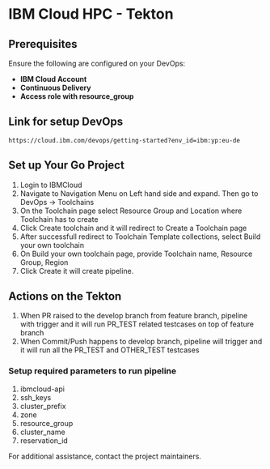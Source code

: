 
# IBM Cloud HPC - Tekton

## Prerequisites

Ensure the following are configured on your DevOps:

- **IBM Cloud Account**
- **Continuous Delivery**
- **Access role with resource_group**

## Link for setup DevOps
```
https://cloud.ibm.com/devops/getting-started?env_id=ibm:yp:eu-de
```

## Set up Your Go Project

1. Login to IBMCloud
2. Navigate to Navigation Menu on Left hand side and expand. Then go to DevOps → Toolchains
3. On the Toolchain page select Resource Group and Location where Toolchain has to create
4. Click Create toolchain and it will redirect to Create a Toolchain page
5. After successfull redirect to Toolchain Template collections, select Build your own toolchain
6. On Build your own toolchain page, provide Toolchain name, Resource Group, Region
7. Click Create it will create pipeline.

## Actions on the Tekton

1. When PR raised to the develop branch from feature branch, pipeline with trigger and it will run PR_TEST related testcases on top of feature branch
2. When Commit/Push happens to develop branch, pipeline will trigger and it will run all the PR_TEST and OTHER_TEST testcases

### Setup required parameters to run pipeline

1. ibmcloud-api
2. ssh_keys
3. cluster_prefix
4. zone
5. resource_group
6. cluster_name
7. reservation_id

For additional assistance, contact the project maintainers.
